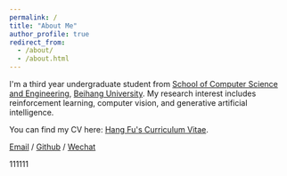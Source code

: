 ```yaml
---
permalink: /
title: "About Me"
author_profile: true
redirect_from: 
  - /about/
  - /about.html
---
```


I'm a third year undergraduate student from [School of Computer Science and Engineering](https://scse.buaa.edu.cn/), [Beihang University](https://www.buaa.edu.cn/). My research interest includes reinforcement learning, computer vision, and generative artificial intelligence.

You can find my CV here: [Hang Fu's Curriculum Vitae](../assets/Curriculum_Vitae.pdf).

[Email](mailto:fuhang@buaa.edu.cn) / [Github](https://github.com/fuhang23) / [Wechat](../images/wechat.png)

111111